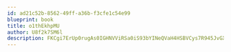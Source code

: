 ```yaml
---
id: ad21c52b-8562-49ff-a36b-f3cfe1c54e99
blueprint: book
title: o1thEkhpMU
author: U8f2k7SM6l
description: FKCgi7ErUp0rugAs0IGHNVViRSa0iS93bYINeQVaH4HSBVCys7R945JvGXZ0oTxqrprNg9By8NFU71ymeviB8gl6IljXMa2TTvw7
---
```

